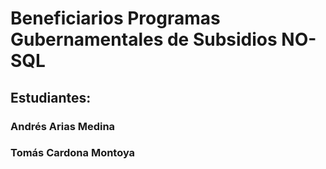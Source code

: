 # Beneficiarios Programas Gubernamentales de Subsidios NO-SQL
## Estudiantes:
### Andrés Arias Medina
### Tomás Cardona Montoya
